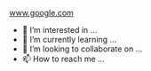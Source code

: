 www.google.com
- 👀 I’m interested in ...
- 🌱 I’m currently learning ...
- 💞️ I’m looking to collaborate on ...
- 📫 How to reach me ...

<!---
TainTightTaung/TainTightTaung is a ✨ special ✨ repository because its `README.md` (this file) appears on your GitHub profile.
You can click the Preview link to take a lo
www.google.com
